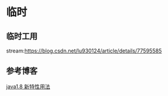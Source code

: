 # 临时

## 临时工用

stream:https://blog.csdn.net/lu930124/article/details/77595585


## 参考博客

[java1.8 新特性用法 ](https://blog.csdn.net/weixin_41919486/article/details/122370506)